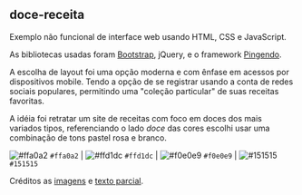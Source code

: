 ## doce-receita
Exemplo não funcional de interface web usando HTML, CSS e JavaScript.

As bibliotecas usadas foram [Bootstrap](https://getbootstrap.com "Bootstrap"), jQuery,  e o framework [Pingendo](https://pingendo.com "Pingendo").

A escolha de layout foi uma opção moderna e com ênfase em acessos por dispositivos mobile. Tendo a opção de se registrar usando a conta de redes sociais populares, permitindo uma "coleção particular" de suas receitas favoritas.

A idéia foi retratar um site de receitas com foco em doces dos mais variados tipos, referenciando o lado _doce_ das cores escolhi usar uma combinação de tons pastel rosa e branco.

 ![#ffa0a2](https://placehold.it/15/ffa0a2/000000?text=+) `#ffa0a2` | ![#ffd1dc](https://placehold.it/15/ffd1dc/000000?text=+) `#ffd1dc` | ![#f0e0e9](https://placehold.it/15/f0e0e9/000000?text=+) `#f0e0e9` | ![#151515](https://placehold.it/15/151515/000000?text=+) `#151515`
 
 Créditos as [imagens](https://www.pexels.com "imagens") e [texto parcial](https://www.petitgastro.com.br/como-fazer-churros/ "texto parcial").
